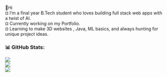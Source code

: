 
👋Hi <br> ¤ I’m a final year B.Tech student who loves building full stack web apps with a twist of AI.<br> ¤ Currently working on my Portfolio.<br> ¤ Learning to make 3D websites , Java, ML basics, and always hunting for unique project ideas.<br>


### 📊 GitHub Stats:
![](https://github-readme-stats.vercel.app/api?username=vaishnavi-ra-ut&theme=dark&hide_border=true&include_all_commits=false&count_private=false)<br/>
![](https://nirzak-streak-stats.vercel.app/?user=vaishnavi-ra-ut&theme=dark&hide_border=true)<br/>
![](https://github-readme-stats.vercel.app/api/top-langs/?username=vaishnavi-ra-ut&theme=dark&hide_border=true&include_all_commits=false&count_private=false&layout=compact)
